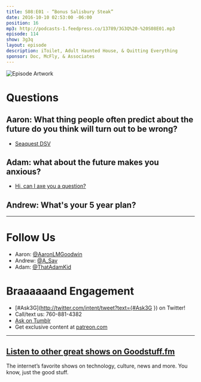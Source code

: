 ```yaml
---
title: S08:E01 - “Bonus Salisbury Steak”
date: 2016-10-10 02:53:00 -06:00
position: 16
mp3: http://podcasts-1.feedpress.co/13789/3G3Q%20-%20S08E01.mp3
episode: 114
show: 3g3q
layout: episode
description: iToilet, Adult Haunted House, & Quitting Everything
sponsor: Doc, McFly, & Associates
---
```


![Episode Artwork][1]

# Questions

## Aaron: What thing people often predict about the future do you think will turn out to be wrong?

* [Seaquest DSV][2]

## Adam: what about the future makes you anxious?

* [Hi, can I axe you a question?][3]

## Andrew: What's your 5 year plan?

***

# Follow Us
* Aaron: [@AaronLMGoodwin](http://twitter.com/aaronlmgoodwin)
* Andrew: [@A_Sav](http://twitter.com/a_sav)
* Adam: [@ThatAdamKid](http://twitter.com/thatadamkid)

# Braaaaaand Engagement
* [#Ask3G](http://twitter.com/intent/tweet?text={#Ask3G }) on Twitter!
* Call/text us: 760-881-4382
* [Ask on Tumblr](http://3g3q.co/ask)
* Get exclusive content at [patreon.com](http://www.patreon.com/3g3q)

***

## [Listen to other great shows on Goodstuff.fm](http://goodstuff.fm/)
The internet’s favorite shows on technology, culture, news and more. You know, just the good stuff.

[1]: http://l.gdwn.co/YA6S.jpg
[2]: https://www.youtube.com/watch?v=Gg6AsKsPH24
[3]: http://bit.ly/2dtqcAi
[4]: http://twitter.com/aaronlmgoodwin
[5]: http://twitter.com/a_sav
[6]: http://twitter.com/thatadamkid
[7]: http://3g3q.co/ask
[8]: http://www.patreon.com/3g3q
[9]: http://goodstuff.fm/3g3q/

